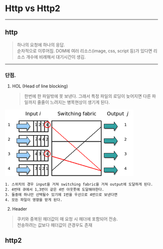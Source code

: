 # Http vs Http2

<hr> 

## http
> 하나의 요청에 하나의 응답.  
> 순차적으로 이루어짐.
> DOM에 여러 리소스(image, css, script 등)가 있다면 리소스 개수에 비례해서 대기시간이 생김.

<hr>

### 단점.

1. HOL (Head of line blocking)  
    > 한번에 한 파일밖에 못 보낸다. 그래서 특정 파일의 로딩이 늦어지면 다른 파일까지 줄줄이 느려지는 병목현상이 생기게 된다.   

![HOL](./HOL_blocking.PNG)    
    
    1. 스위치의 경우 input을 거쳐 switching fabric을 거쳐 output에 도달하게 된다.  
    2. 4번태 큐에서 1,3번이 같은 4번 아웃풋에 도달해야한다.  
    3. 둘중에 하나만 선택될수 있기에 1번을 우선으로 4번으로 보낸다면  
    4. 모든 파일이 영향을 받게 된다.


2. Header  
> 쿠키와 중복된 헤더값이 매 요청 시 헤더에 포함되어 전송.  
> 전송하려는 값보다 헤더값이 큰경우도 존재

## http2

